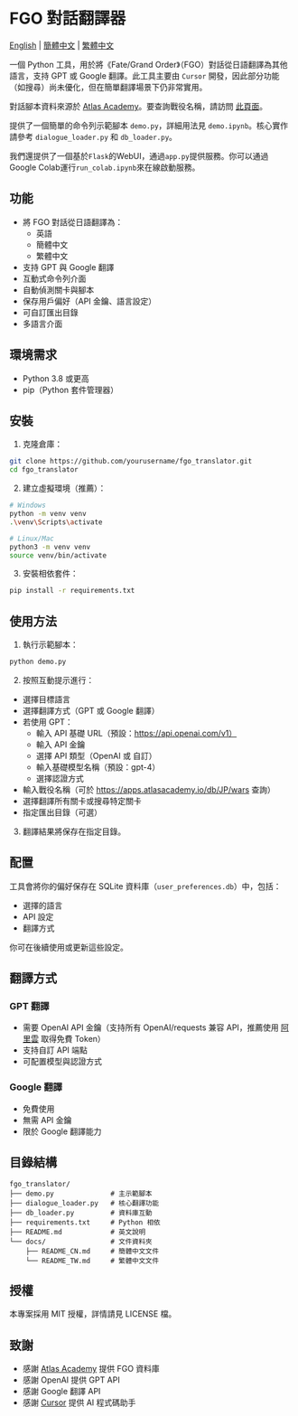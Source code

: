 # FGO 對話翻譯器

[English](../README.md) | [簡體中文](README_CN.md) | [繁體中文](README_TW.md)

一個 Python 工具，用於將《Fate/Grand Order》（FGO）對話從日語翻譯為其他語言，支持 GPT 或 Google 翻譯。此工具主要由 `Cursor` 開發，因此部分功能（如搜尋）尚未優化，但在簡單翻譯場景下仍非常實用。

對話腳本資料來源於 [Atlas Academy](https://apps.atlasacademy.io/db)。要查詢戰役名稱，請訪問 [此頁面](https://apps.atlasacademy.io/db/JP/wars)。

提供了一個簡單的命令列示範腳本 `demo.py`，詳細用法見 `demo.ipynb`。核心實作請參考 `dialogue_loader.py` 和 `db_loader.py`。

我們還提供了一個基於`Flask`的WebUI，通過`app.py`提供服務。你可以通過Google Colab運行`run_colab.ipynb`來在線啟動服務。

## 功能

- 將 FGO 對話從日語翻譯為：
  - 英語  
  - 簡體中文  
  - 繁體中文  
- 支持 GPT 與 Google 翻譯  
- 互動式命令列介面  
- 自動偵測關卡與腳本  
- 保存用戶偏好（API 金鑰、語言設定）  
- 可自訂匯出目錄  
- 多語言介面  

## 環境需求

- Python 3.8 或更高  
- pip（Python 套件管理器）  

## 安裝

1. 克隆倉庫：  

```bash
git clone https://github.com/yourusername/fgo_translator.git
cd fgo_translator
```

2. 建立虛擬環境（推薦）：  

```bash
# Windows
python -m venv venv
.\venv\Scripts\activate

# Linux/Mac
python3 -m venv venv
source venv/bin/activate
```

3. 安裝相依套件：  

```bash
pip install -r requirements.txt
```

## 使用方法

1. 執行示範腳本：  

```bash
python demo.py
```

2. 按照互動提示進行：  

- 選擇目標語言  
- 選擇翻譯方式（GPT 或 Google 翻譯）  
- 若使用 GPT：  
  - 輸入 API 基礎 URL（預設：https://api.openai.com/v1）  
  - 輸入 API 金鑰  
  - 選擇 API 類型（OpenAI 或 自訂）  
  - 輸入基礎模型名稱（預設：gpt-4）  
  - 選擇認證方式  
- 輸入戰役名稱（可於 https://apps.atlasacademy.io/db/JP/wars 查詢）  
- 選擇翻譯所有關卡或搜尋特定關卡  
- 指定匯出目錄（可選）  

3. 翻譯結果將保存在指定目錄。  

## 配置

工具會將你的偏好保存在 SQLite 資料庫（`user_preferences.db`）中，包括：  

- 選擇的語言  
- API 設定  
- 翻譯方式  

你可在後續使用或更新這些設定。  

## 翻譯方式

### GPT 翻譯

- 需要 OpenAI API 金鑰（支持所有 OpenAI/requests 兼容 API，推薦使用 [阿里雲](https://bailian.console.aliyun.com/) 取得免費 Token）  
- 支持自訂 API 端點  
- 可配置模型與認證方式  

### Google 翻譯

- 免費使用  
- 無需 API 金鑰  
- 限於 Google 翻譯能力  

## 目錄結構

```
fgo_translator/
├── demo.py              # 主示範腳本
├── dialogue_loader.py   # 核心翻譯功能
├── db_loader.py         # 資料庫互動
├── requirements.txt     # Python 相依
├── README.md            # 英文說明
└── docs/                # 文件資料夾
    ├── README_CN.md     # 簡體中文文件
    └── README_TW.md     # 繁體中文文件
```

## 授權

本專案採用 MIT 授權，詳情請見 LICENSE 檔。  

## 致謝

- 感謝 [Atlas Academy](https://apps.atlasacademy.io/) 提供 FGO 資料庫  
- 感謝 OpenAI 提供 GPT API  
- 感謝 Google 翻譯 API  
- 感謝 [Cursor](https://www.cursor.com/) 提供 AI 程式碼助手  